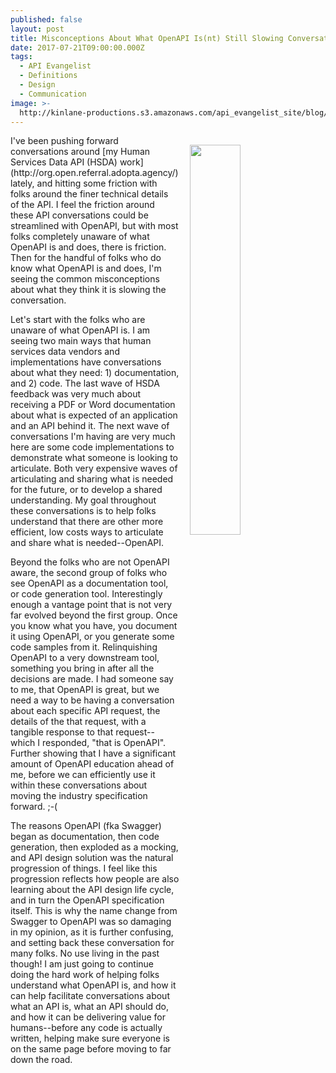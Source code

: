 ```yaml
---
published: false
layout: post
title: Misconceptions About What OpenAPI Is(nt) Still Slowing Conversations
date: 2017-07-21T09:00:00.000Z
tags:
  - API Evangelist
  - Definitions
  - Design
  - Communication
image: >-
  http://kinlane-productions.s3.amazonaws.com/api_evangelist_site/blog/desert_dragon_light_dali.jpg
---
```

<p><img src="http://kinlane-productions.s3.amazonaws.com/api_evangelist_site/blog/desert_dragon_light_dali.jpg" align="right" width="40%" style="padding: 15px;" /></p>I've been pushing forward conversations around [my Human Services Data API (HSDA) work](http://org.open.referral.adopta.agency/) lately, and hitting some friction with folks around the finer technical details of the API. I feel the friction around these API conversations could be streamlined with OpenAPI, but with most folks completely unaware of what OpenAPI is and does, there is friction. Then for the handful of folks who do know what OpenAPI is and does, I'm seeing the common misconceptions about what they think it is slowing the conversation.

Let's start with the folks who are unaware of what OpenAPI is. I am seeing two main ways that human services data vendors and implementations have conversations about what they need: 1) documentation, and 2) code. The last wave of HSDA feedback was very much about receiving a PDF or Word documentation about what is expected of an application and an API behind it. The next wave of conversations I'm having are very much here are some code implementations to demonstrate what someone is looking to articulate. Both very expensive waves of articulating and sharing what is needed for the future, or to develop a shared understanding. My goal throughout these conversations is to help folks understand that there are other more efficient, low costs ways to articulate and share what is needed--OpenAPI.

Beyond the folks who are not OpenAPI aware, the second group of folks who see OpenAPI as a documentation tool, or code generation tool. Interestingly enough a vantage point that is not very far evolved beyond the first group. Once you know what you have, you document it using OpenAPI, or you generate some code samples from it. Relinquishing OpenAPI to a very downstream tool, something you bring in after all the decisions are made. I had someone say to me, that OpenAPI is great, but we need a way to be having a conversation about each specific API request, the details of the that request, with a tangible response to that request--which I responded, "that is OpenAPI". Further showing that I have a significant amount of OpenAPI education ahead of me, before we can efficiently use it within these conversations about moving the industry specification forward. ;-(

The reasons OpenAPI (fka Swagger) began as documentation, then code generation, then exploded as a mocking, and API design solution was the natural progression of things. I feel like this progression reflects how people are also learning about the API design life cycle, and in turn the OpenAPI specification itself. This is why the name change from Swagger to OpenAPI was so damaging in my opinion, as it is further confusing, and setting back these conversation for many folks. No use living in the past though! I am just going to continue doing the hard work of helping folks understand what OpenAPI is, and how it can help facilitate conversations about what an API is, what an API should do, and how it can be delivering value for humans--before any code is actually written, helping make sure everyone is on the same page before moving to far down the road.
